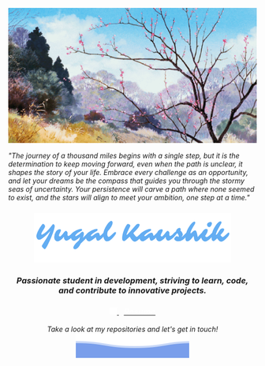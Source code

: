 <p align="center">
  <img src="https://raw.githubusercontent.com/yugalkaushik/yugalkaushik/main/top.gif" alt="Gif"/>
</p>
<p>
 <i>"The journey of a thousand miles begins with a single step, but it is the determination to keep moving forward, even when the path is unclear, it shapes the story of your life. Embrace every challenge as an opportunity, and let your dreams be the compass that guides you through the stormy seas of uncertainty. Your persistence will carve a path where none seemed to exist, and the stars will align to meet your ambition, one step at a time." </i>
</p>
<h3 align="center"> <img src="https://raw.githubusercontent.com/yugalkaushik/yugalkaushik/main/name.png" </h3>
<h3 align="center"> <i>Passionate student in development, striving to learn, code, and contribute to innovative projects. </i></h3>
<h3 align="center">
  <a href="https://yugalkaushik.vercel.app/assets/resume-Da18jcjU.pdf">
    <img src="https://raw.githubusercontent.com/yugalkaushik/yugalkaushik/main/read.svg" width="15" height="auto" />
    <span style="color: white; margin-left: 10px; font-weight: bold;"><i>Resume</i></span>
  </a>
</h3>
<p align="center">
 <i>Take a look at my repositories and let's get in touch!</i
                                                            
![yugalkaushik](https://raw.githubusercontent.com/yugalkaushik/yugalkaushik/main/bottom_header.svg)




